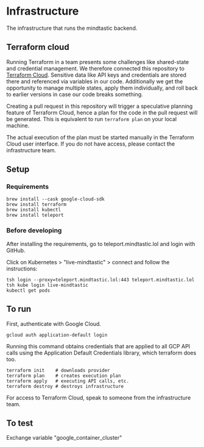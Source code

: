 # Infrastructure
The infrastructure that runs the mindtastic backend.

## Terraform cloud

Running Terraform in a team presents some challenges like shared-state and credential management. We therefore connected this repository to [Terraform Cloud](https://app.terraform.io/app). Sensitive data like API keys and credentials are stored there and referenced via variables in our code. Additionally we get the opportunity to manage multiple states, apply them individually, and roll back to earlier versions in case our code breaks something.

Creating a pull request in this repository will trigger a speculative planning feature of Terraform Cloud, hence a plan for the code in the pull request will be generated. This is equivalent to run `terraform plan` on your local machine.

The actual execution of the plan must be started manually in the Terraform Cloud user interface. If you do not have access, please contact the infrastructure team.

## Setup

### Requirements

    brew install --cask google-cloud-sdk
    brew install terraform
    brew install kubectl
    brew install teleport

### Before developing

After installing the requirements, go to teleport.mindtastic.lol and login with GitHub.

Click on Kubernetes > "live-mindtastic" > connect and follow the instructions:

    tsh login --proxy=teleport.mindtastic.lol:443 teleport.mindtastic.lol
    tsh kube login live-mindtastic
    kubectl get pods

## To run

First, authenticate with Google Cloud.

    gcloud auth application-default login

Running this command obtains credentials that are applied to all GCP API calls using the Application Default Credentials library, which terraform does too.

    terraform init    # downloads provider
    terraform plan    # creates execution plan
    terraform apply   # executing API calls, etc.
    terraform destroy # destroys infrastructure


For access to Terraform Cloud, speak to someone from the infrastructure team.

## To test

Exchange variable "google_container_cluster"

